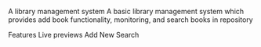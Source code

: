 A library management system
A basic library management system which provides add book functionality, monitoring, and search books in repository

Features
Live previews
Add New
Search
